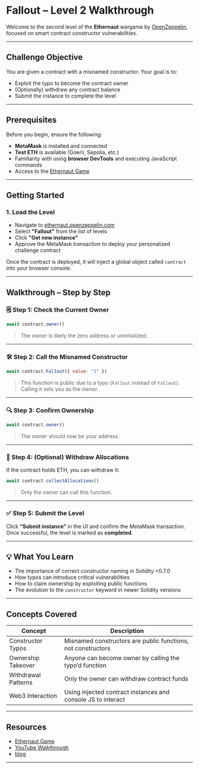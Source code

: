 # Fallout – Level 2 Walkthrough

Welcome to the second level of the **Ethernaut** wargame by [OpenZeppelin](https://ethernaut.openzeppelin.com/), focused on smart contract constructor vulnerabilities.

---

## Challenge Objective

You are given a contract with a misnamed constructor. Your goal is to:

- Exploit the typo to become the contract owner
- (Optionally) withdraw any contract balance
- Submit the instance to complete the level

---

## Prerequisites

Before you begin, ensure the following:

- **MetaMask** is installed and connected
- **Test ETH** is available (Goerli, Sepolia, etc.)
- Familiarity with using **browser DevTools** and executing JavaScript commands
- Access to the [Ethernaut Game](https://ethernaut.openzeppelin.com/)

---

## Getting Started

### 1. **Load the Level**

- Navigate to [ethernaut.openzeppelin.com](https://ethernaut.openzeppelin.com/)
- Select **"Fallout"** from the list of levels
- Click **"Get new instance"**
- Approve the MetaMask transaction to deploy your personalized challenge contract

Once the contract is deployed, it will inject a global object called `contract` into your browser console.

---

## Walkthrough – Step by Step

### 🗒️ Step 1: Check the Current Owner

```js
await contract.owner()
```
> The owner is likely the zero address or uninitialized.

---

### 🛠️ Step 2: Call the Misnamed Constructor

```js
await contract.Fal1out({ value: "1" })
```
> This function is public due to a typo (`Fal1out` instead of `Fallout`). Calling it sets you as the owner.

---

### 🔍 Step 3: Confirm Ownership

```js
await contract.owner()
```
> The owner should now be your address.

---

### 💸 Step 4: (Optional) Withdraw Allocations

If the contract holds ETH, you can withdraw it:

```js
await contract.collectAllocations()
```
> Only the owner can call this function.

---

### ✅ Step 5: Submit the Level

Click **“Submit instance”** in the UI and confirm the MetaMask transaction. Once successful, the level is marked as **completed**.

---

## 💡 What You Learn

- The importance of correct constructor naming in Solidity <0.7.0
- How typos can introduce critical vulnerabilities
- How to claim ownership by exploiting public functions
- The evolution to the `constructor` keyword in newer Solidity versions

---

## Concepts Covered

| Concept             | Description                                                                  |
| ------------------- | ---------------------------------------------------------------------------- |
| Constructor Typos   | Misnamed constructors are public functions, not constructors                 |
| Ownership Takeover  | Anyone can become owner by calling the typo’d function                      |
| Withdrawal Patterns | Only the owner can withdraw contract funds                                   |
| Web3 Interaction    | Using injected contract instances and console JS to interact                 |

---

## Resources

- [Ethernaut Game](https://ethernaut.openzeppelin.com/)
- [YouTube Walkthrough](https://www.youtube.com/watch?v=1E0BTVudurM)
- [blog](https://shubhamm.me/blog/09-ethernaut-challenges-fallout)
---

